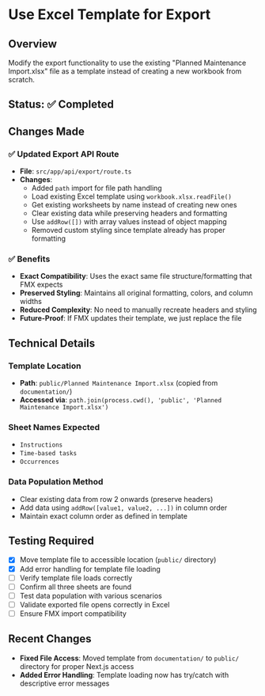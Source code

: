 # Use Excel Template for Export

## Overview
Modify the export functionality to use the existing "Planned Maintenance Import.xlsx" file as a template instead of creating a new workbook from scratch.

## Status: ✅ Completed

## Changes Made

### ✅ Updated Export API Route
- **File**: `src/app/api/export/route.ts`
- **Changes**:
  - Added `path` import for file path handling
  - Load existing Excel template using `workbook.xlsx.readFile()`
  - Get existing worksheets by name instead of creating new ones
  - Clear existing data while preserving headers and formatting
  - Use `addRow([])` with array values instead of object mapping
  - Removed custom styling since template already has proper formatting

### ✅ Benefits
- **Exact Compatibility**: Uses the exact same file structure/formatting that FMX expects
- **Preserved Styling**: Maintains all original formatting, colors, and column widths
- **Reduced Complexity**: No need to manually recreate headers and styling
- **Future-Proof**: If FMX updates their template, we just replace the file

## Technical Details

### Template Location
- **Path**: `public/Planned Maintenance Import.xlsx` (copied from `documentation/`)
- **Accessed via**: `path.join(process.cwd(), 'public', 'Planned Maintenance Import.xlsx')`

### Sheet Names Expected
- `Instructions`
- `Time-based tasks` 
- `Occurrences`

### Data Population Method
- Clear existing data from row 2 onwards (preserve headers)
- Add data using `addRow([value1, value2, ...])` in column order
- Maintain exact column order as defined in template

## Testing Required
- [x] Move template file to accessible location (`public/` directory)
- [x] Add error handling for template file loading
- [ ] Verify template file loads correctly
- [ ] Confirm all three sheets are found
- [ ] Test data population with various scenarios
- [ ] Validate exported file opens correctly in Excel
- [ ] Ensure FMX import compatibility

## Recent Changes
- **Fixed File Access**: Moved template from `documentation/` to `public/` directory for proper Next.js access
- **Added Error Handling**: Template loading now has try/catch with descriptive error messages
